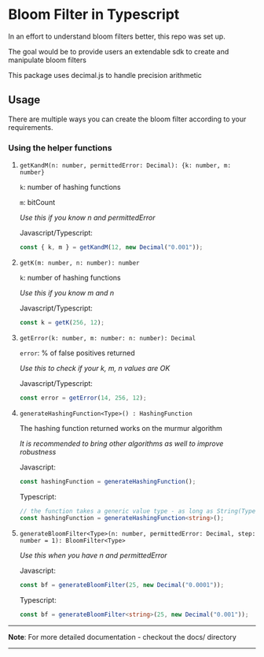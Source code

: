 # Bloom Filter in Typescript

In an effort to understand bloom filters better, this repo was set up.

The goal would be to provide users an extendable sdk to create and manipulate bloom filters

This package uses decimal.js to handle precision arithmetic

## Usage

There are multiple ways you can create the bloom filter according to your requirements.

### Using the helper functions

1. `getKandM(n: number, permittedError: Decimal): {k: number, m: number}`

   `k`: number of hashing functions

   `m`: bitCount

   _Use this if you know n and permittedError_

   Javascript/Typescript:

   ```ts
   const { k, m } = getKandM(12, new Decimal("0.001"));
   ```

2. `getK(m: number, n: number): number`

   `k`: number of hashing functions

   _Use this if you know m and n_

   Javascript/Typescript:

   ```ts
   const k = getK(256, 12);
   ```

3. `getError(k: number, m: number: n: number): Decimal`

   `error`: % of false positives returned

   _Use this to check if your k, m, n values are OK_

   Javascript/Typescript:

   ```ts
   const error = getError(14, 256, 12);
   ```

4. `generateHashingFunction<Type>() : HashingFunction`

   The hashing function returned works on the murmur algorithm

   _It is recommended to bring other algorithms as well to improve robustness_

   Javascript:

   ```js
   const hashingFunction = generateHashingFunction();
   ```

   Typescript:

   ```ts
   // the function takes a generic value type - as long as String(Type) // supports the type you're passing in, it will work
   const hashingFunction = generateHashingFunction<string>();
   ```

5. `generateBloomFilter<Type>(n: number, permittedError: Decimal, step: number = 1): BloomFilter<Type>`

   _Use this when you have n and permittedError_

   Javascript:

   ```js
   const bf = generateBloomFilter(25, new Decimal("0.0001"));
   ```

   Typescript:

   ```ts
   const bf = generateBloomFilter<string>(25, new Decimal("0.001"));
   ```

---

**Note**: For more detailed documentation - checkout the docs/ directory

---
